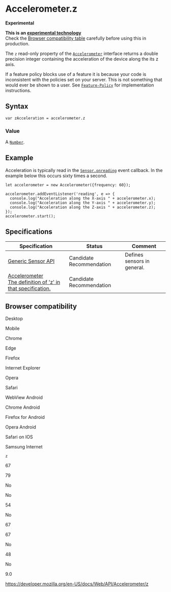 # Accelerometer.z

**Experimental**

**This is an [experimental technology](https://developer.mozilla.org/en-US/docs/MDN/Guidelines/Conventions_definitions#experimental)**  
Check the [Browser compatibility table](#browser_compatibility) carefully before using this in production.

The `z` read-only property of the [`Accelerometer`](../accelerometer) interface returns a double precision integer containing the acceleration of the device along the its z axis.

If a feature policy blocks use of a feature it is because your code is inconsistent with the policies set on your server. This is not something that would ever be shown to a user. See [`Feature-Policy`](https://developer.mozilla.org/en-US/docs/Web/HTTP/Headers/Feature-Policy) for implementation instructions.

## Syntax

    var zAcceleration = accelerometer.z

### Value

A [`Number`](https://developer.mozilla.org/en-US/docs/Web/JavaScript/Reference/Global_Objects/Number).

## Example

Acceleration is typically read in the [`Sensor.onreading`](../sensor/onreading) event callback. In the example below this occurs sixty times a second.

    let accelerometer = new Accelerometer({frequency: 60});

    accelerometer.addEventListener('reading', e => {
      console.log("Acceleration along the X-axis " + accelerometer.x);
      console.log("Acceleration along the Y-axis " + accelerometer.y);
      console.log("Acceleration along the Z-axis " + accelerometer.z);
    });
    accelerometer.start();

## Specifications

<table><thead><tr class="header"><th>Specification</th><th>Status</th><th>Comment</th></tr></thead><tbody><tr class="odd"><td><a href="https://www.w3.org/TR/generic-sensor/">Generic Sensor API</a></td><td><span class="spec-cr">Candidate Recommendation</span></td><td>Defines sensors in general.</td></tr><tr class="even"><td><a href="https://www.w3.org/TR/accelerometer/#accelerometer-z">Accelerometer<br />
<span class="small">The definition of 'z' in that specification.</span></a></td><td><span class="spec-cr">Candidate Recommendation</span></td><td></td></tr></tbody></table>

## Browser compatibility

Desktop

Mobile

Chrome

Edge

Firefox

Internet Explorer

Opera

Safari

WebView Android

Chrome Android

Firefox for Android

Opera Android

Safari on IOS

Samsung Internet

`z`

67

79

No

No

54

No

67

67

No

48

No

9.0

<a href="https://developer.mozilla.org/en-US/docs/Web/API/Accelerometer/z" class="_attribution-link">https://developer.mozilla.org/en-US/docs/Web/API/Accelerometer/z</a>
